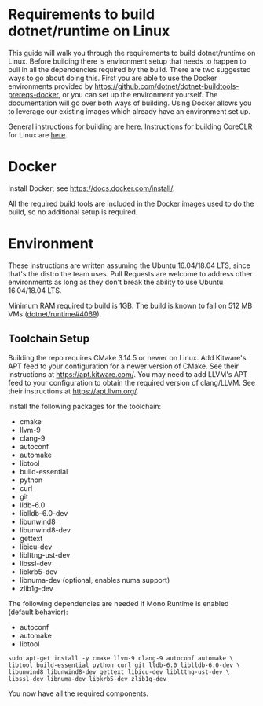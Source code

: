Requirements to build dotnet/runtime on Linux
======================

This guide will walk you through the requirements to build dotnet/runtime on Linux. Before building there is environment setup that needs to happen to pull in all the dependencies required by the build. There are two suggested ways to go about doing this. First you are able to use the Docker environments provided by https://github.com/dotnet/dotnet-buildtools-prereqs-docker, or you can set up the environment yourself. The documentation will go over both ways of building. Using Docker allows you to leverage our existing images which already have an environment set up.

General instructions for building are [here](../README.md).
Instructions for building CoreCLR for Linux are [here](../building/coreclr/linux-instructions.md).


Docker
==================

Install Docker; see https://docs.docker.com/install/.

All the required build tools are included in the Docker images used to do the build, so no additional setup is required.


Environment
===========

These instructions are written assuming the Ubuntu 16.04/18.04 LTS, since that's the distro the team uses. Pull Requests are welcome to address other environments as long as they don't break the ability to use Ubuntu 16.04/18.04 LTS.

Minimum RAM required to build is 1GB. The build is known to fail on 512 MB VMs ([dotnet/runtime#4069](https://github.com/dotnet/runtime/issues/4069)).

Toolchain Setup
---------------

Building the repo requires CMake 3.14.5 or newer on Linux. Add Kitware's APT feed to your configuration for a newer version of CMake. See their instructions at <https://apt.kitware.com/>. You may need to add LLVM's APT feed to your configuration to obtain the required version of clang/LLVM. See their instructions at <https://apt.llvm.org/>.

Install the following packages for the toolchain:

- cmake
- llvm-9
- clang-9
- autoconf
- automake
- libtool
- build-essential
- python
- curl
- git
- lldb-6.0
- liblldb-6.0-dev
- libunwind8
- libunwind8-dev
- gettext
- libicu-dev
- liblttng-ust-dev
- libssl-dev
- libkrb5-dev
- libnuma-dev (optional, enables numa support)
- zlib1g-dev

The following dependencies are needed if Mono Runtime is enabled (default behavior):

- autoconf
- automake
- libtool 

```
sudo apt-get install -y cmake llvm-9 clang-9 autoconf automake \
libtool build-essential python curl git lldb-6.0 liblldb-6.0-dev \
libunwind8 libunwind8-dev gettext libicu-dev liblttng-ust-dev \
libssl-dev libnuma-dev libkrb5-dev zlib1g-dev
```

You now have all the required components.
